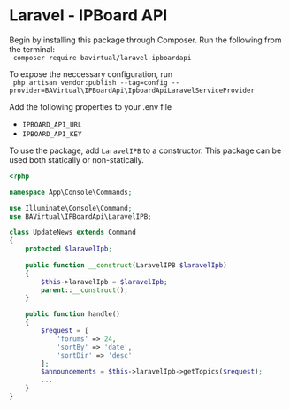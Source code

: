 # Laravel - IPBoard API

Begin by installing this package through Composer. Run the following from the terminal:  
` composer require bavirtual/laravel-ipboardapi`  

To expose the neccessary configuration, run  
` php artisan vendor:publish --tag=config --provider=BAVirtual\IPBoardApi\IpboardApiLaravelServiceProvider`

Add the following properties to your .env file
 - `IPBOARD_API_URL`
 - `IPBOARD_API_KEY`  
 
To use the package, add `LaravelIPB` to a constructor. This package can be used both statically or non-statically.


```php
<?php

namespace App\Console\Commands;

use Illuminate\Console\Command;
use BAVirtual\IPBoardApi\LaravelIPB;

class UpdateNews extends Command
{
    protected $laravelIpb;
    
    public function __construct(LaravelIPB $laravelIpb)
    {
        $this->laravelIpb = $laravelIpb;
        parent::__construct();
    }

    public function handle()
    {
        $request = [
            'forums' => 24,
            'sortBy' => 'date',
            'sortDir' => 'desc'
        ];
        $announcements = $this->laravelIpb->getTopics($request);
        ...
    }
}
```

